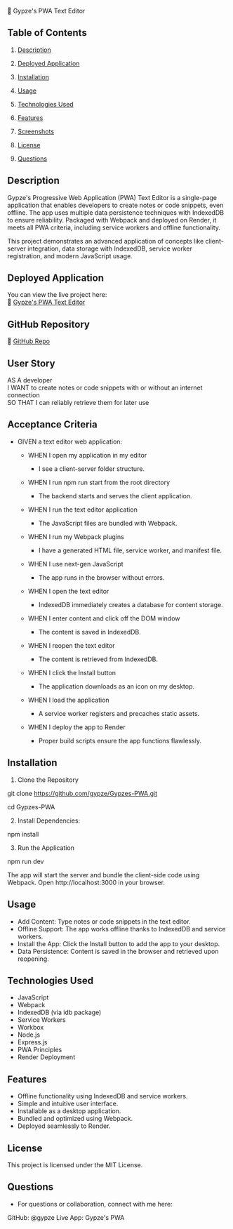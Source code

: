 
📒 Gypze's PWA Text Editor

## Table of Contents  

1. [Description](#description)  

2. [Deployed Application](#deployed-application)  

3. [Installation](#installation)  

4. [Usage](#usage)  

5. [Technologies Used](#technologies-used)  

6. [Features](#features)  

7. [Screenshots](#screenshots)  

8. [License](#license)  

9. [Questions](#questions)  


## Description

Gypze's Progressive Web Application (PWA) Text Editor is a single-page application that enables developers to create notes or code snippets, even offline. The app uses multiple data persistence techniques with IndexedDB to ensure reliability. Packaged with Webpack and deployed on Render, it meets all PWA criteria, including service workers and offline functionality.

This project demonstrates an advanced application of concepts like client-server integration, data storage with IndexedDB, service worker registration, and modern JavaScript usage.



## Deployed Application

You can view the live project here:  
🔗 [Gypze's PWA Text Editor](https://gypzes-pwa.onrender.com)

## GitHub Repository

🔗 [GitHub Repo](https://github.com/gypze/Gypzes-PWA.git)



## User Story

AS A developer  
I WANT to create notes or code snippets with or without an internet connection  
SO THAT I can reliably retrieve them for later use  

## Acceptance Criteria

* GIVEN a text editor web application:
    
    * WHEN I open my application in my editor
        -  I see a client-server folder structure.
    
    * WHEN I run npm run start from the root directory
        -  The backend starts and serves the client application.
    
    * WHEN I run the text editor application
        -  The JavaScript files are bundled with Webpack.
    
    * WHEN I run my Webpack plugins
        -  I have a generated HTML file, service worker, and manifest file.
    
    * WHEN I use next-gen JavaScript
        -  The app runs in the browser without errors.
    
    * WHEN I open the text editor
        -  IndexedDB immediately creates a database for content storage.
    
    * WHEN I enter content and click off the DOM window
        -  The content is saved in IndexedDB.
    
    * WHEN I reopen the text editor
        -  The content is retrieved from IndexedDB.
    
    * WHEN I click the Install button
        -  The application downloads as an icon on my desktop.
    
    * WHEN I load the application
        -  A service worker registers and precaches static assets.
    
    * WHEN I deploy the app to Render
        -  Proper build scripts ensure the app functions flawlessly.

    
## Installation

1. Clone the Repository

git clone https://github.com/gypze/Gypzes-PWA.git

cd Gypzes-PWA

2. Install Dependencies:

npm install

3. Run the Application

npm run dev

The app will start the server and bundle the client-side code using Webpack. Open http://localhost:3000 in your browser.


## Usage

* Add Content: Type notes or code snippets in the text editor.
* Offline Support: The app works offline thanks to IndexedDB and service workers.
* Install the App: Click the Install button to add the app to your desktop.
*  Data Persistence: Content is saved in the browser and retrieved upon reopening.
    
    
## Technologies Used
* JavaScript
* Webpack
* IndexedDB (via idb package)
* Service Workers
* Workbox
* Node.js
* Express.js
* PWA Principles
* Render Deployment


## Features
* Offline functionality using IndexedDB and service workers.
* Simple and intuitive user interface.
* Installable as a desktop application.
* Bundled and optimized using Webpack.
* Deployed seamlessly to Render.

## License

This project is licensed under the MIT License.


## Questions
* For questions or collaboration, connect with me here:

GitHub: @gypze
Live App: Gypze's PWA
